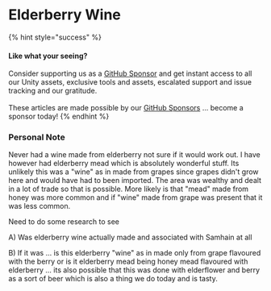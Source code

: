 # Elderberry Wine

{% hint style="success" %}
#### Like what your seeing?

Consider supporting us as a [GitHub Sponsor](../../../../become-a-sponsor.md) and get instant access to all our Unity assets, exclusive tools and assets, escalated support and issue tracking and our gratitude.\
\
These articles are made possible by our [GitHub Sponsors](https://github.com/sponsors/heathen-engineering) ... become a sponsor today!
{% endhint %}

### Personal Note

Never had a wine made from elderberry not sure if it would work out. I have however had elderberry mead which is absolutely wonderful stuff. Its unlikely this was a "wine" as in made from grapes since grapes didn't grow here and would have had to been imported. The area was wealthy and dealt in a lot of trade so that is possible. More likely is that "mead" made from honey was more common and if "wine" made from grape was present that it was less common.

Need to do some research to see&#x20;

A) Was elderberry wine actually made and associated with Samhain at all

B) If it was ... is this elderberry "wine" as in made only from grape flavoured with the berry or is it elderberry mead being honey mead flavoured with elderberry ... its also possible that this was done with elderflower and berry as a sort of beer which is also a thing we do today and is tasty.

